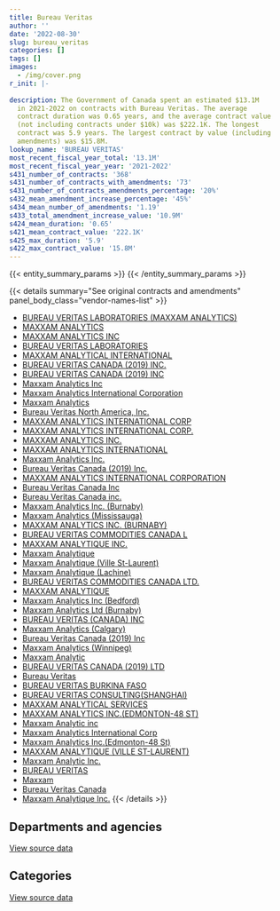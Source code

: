 ```yaml
---
title: Bureau Veritas
author: ''
date: '2022-08-30'
slug: bureau_veritas
categories: []
tags: []
images:
  - /img/cover.png
r_init: |-
  
description: The Government of Canada spent an estimated $13.1M
  in 2021-2022 on contracts with Bureau Veritas. The average
  contract duration was 0.65 years, and the average contract value
  (not including contracts under $10k) was $222.1K. The longest
  contract was 5.9 years. The largest contract by value (including
  amendments) was $15.8M.
lookup_name: 'BUREAU VERITAS'
most_recent_fiscal_year_total: '13.1M'
most_recent_fiscal_year_year: '2021-2022'
s431_number_of_contracts: '368'
s431_number_of_contracts_with_amendments: '73'
s431_number_of_contracts_amendments_percentage: '20%'
s432_mean_amendment_increase_percentage: '45%'
s434_mean_number_of_amendments: '1.19'
s433_total_amendment_increase_value: '10.9M'
s424_mean_duration: '0.65'
s421_mean_contract_value: '222.1K'
s425_max_duration: '5.9'
s422_max_contract_value: '15.8M'
---
```


<script src="/rmarkdown-libs/htmlwidgets/htmlwidgets.js"></script>
<link href="/rmarkdown-libs/datatables-css/datatables-crosstalk.css" rel="stylesheet" />
<script src="/rmarkdown-libs/datatables-binding/datatables.js"></script>
<script src="/rmarkdown-libs/jquery/jquery-3.6.0.min.js"></script>
<link href="/rmarkdown-libs/dt-core-bootstrap/css/dataTables.bootstrap.min.css" rel="stylesheet" />
<link href="/rmarkdown-libs/dt-core-bootstrap/css/dataTables.bootstrap.extra.css" rel="stylesheet" />
<script src="/rmarkdown-libs/dt-core-bootstrap/js/jquery.dataTables.min.js"></script>
<script src="/rmarkdown-libs/dt-core-bootstrap/js/dataTables.bootstrap.min.js"></script>
<link href="/rmarkdown-libs/crosstalk/css/crosstalk.min.css" rel="stylesheet" />
<script src="/rmarkdown-libs/crosstalk/js/crosstalk.min.js"></script>
<script src="/rmarkdown-libs/htmlwidgets/htmlwidgets.js"></script>
<link href="/rmarkdown-libs/datatables-css/datatables-crosstalk.css" rel="stylesheet" />
<script src="/rmarkdown-libs/datatables-binding/datatables.js"></script>
<script src="/rmarkdown-libs/jquery/jquery-3.6.0.min.js"></script>
<link href="/rmarkdown-libs/dt-core-bootstrap/css/dataTables.bootstrap.min.css" rel="stylesheet" />
<link href="/rmarkdown-libs/dt-core-bootstrap/css/dataTables.bootstrap.extra.css" rel="stylesheet" />
<script src="/rmarkdown-libs/dt-core-bootstrap/js/jquery.dataTables.min.js"></script>
<script src="/rmarkdown-libs/dt-core-bootstrap/js/dataTables.bootstrap.min.js"></script>
<link href="/rmarkdown-libs/crosstalk/css/crosstalk.min.css" rel="stylesheet" />
<script src="/rmarkdown-libs/crosstalk/js/crosstalk.min.js"></script>

{{< entity_summary_params >}}
{{< /entity_summary_params >}}

{{< details summary="See original contracts and amendments" panel_body_class="vendor-names-list" >}}
- [BUREAU VERITAS LABORATORIES (MAXXAM ANALYTICS)](https://search.open.canada.ca/en/ct/?sort=contract_value_f%20desc&page=1&search_text=%22BUREAU%20VERITAS%20LABORATORIES%20%28MAXXAM%20ANALYTICS%29%22)
- [MAXXAM ANALYTICS](https://search.open.canada.ca/en/ct/?sort=contract_value_f%20desc&page=1&search_text=%22MAXXAM%20ANALYTICS%22)
- [MAXXAM ANALYTICS INC](https://search.open.canada.ca/en/ct/?sort=contract_value_f%20desc&page=1&search_text=%22MAXXAM%20ANALYTICS%20INC%22)
- [BUREAU VERITAS LABORATORIES](https://search.open.canada.ca/en/ct/?sort=contract_value_f%20desc&page=1&search_text=%22BUREAU%20VERITAS%20LABORATORIES%22)
- [MAXXAM ANALYTICAL INTERNATIONAL](https://search.open.canada.ca/en/ct/?sort=contract_value_f%20desc&page=1&search_text=%22MAXXAM%20ANALYTICAL%20INTERNATIONAL%22)
- [BUREAU VERITAS CANADA (2019) INC.](https://search.open.canada.ca/en/ct/?sort=contract_value_f%20desc&page=1&search_text=%22BUREAU%20VERITAS%20CANADA%20%282019%29%20INC.%22)
- [BUREAU VERITAS CANADA (2019) INC](https://search.open.canada.ca/en/ct/?sort=contract_value_f%20desc&page=1&search_text=%22BUREAU%20VERITAS%20CANADA%20%282019%29%20INC%22)
- [Maxxam Analytics Inc](https://search.open.canada.ca/en/ct/?sort=contract_value_f%20desc&page=1&search_text=%22Maxxam%20Analytics%20Inc%22)
- [Maxxam Analytics International Corporation](https://search.open.canada.ca/en/ct/?sort=contract_value_f%20desc&page=1&search_text=%22Maxxam%20Analytics%20International%20Corporation%22)
- [Maxxam Analytics](https://search.open.canada.ca/en/ct/?sort=contract_value_f%20desc&page=1&search_text=%22Maxxam%20Analytics%22)
- [Bureau Veritas North America, Inc.](https://search.open.canada.ca/en/ct/?sort=contract_value_f%20desc&page=1&search_text=%22Bureau%20Veritas%20North%20America%2c%20Inc.%22)
- [MAXXAM ANALYTICS INTERNATIONAL CORP](https://search.open.canada.ca/en/ct/?sort=contract_value_f%20desc&page=1&search_text=%22MAXXAM%20ANALYTICS%20INTERNATIONAL%20CORP%22)
- [MAXXAM ANALYTICS INTERNATIONAL CORP.](https://search.open.canada.ca/en/ct/?sort=contract_value_f%20desc&page=1&search_text=%22MAXXAM%20ANALYTICS%20INTERNATIONAL%20CORP.%22)
- [MAXXAM ANALYTICS INC.](https://search.open.canada.ca/en/ct/?sort=contract_value_f%20desc&page=1&search_text=%22MAXXAM%20ANALYTICS%20INC.%22)
- [MAXXAM ANALYTICS INTERNATIONAL](https://search.open.canada.ca/en/ct/?sort=contract_value_f%20desc&page=1&search_text=%22MAXXAM%20ANALYTICS%20INTERNATIONAL%22)
- [Maxxam Analytics Inc.](https://search.open.canada.ca/en/ct/?sort=contract_value_f%20desc&page=1&search_text=%22Maxxam%20Analytics%20Inc.%22)
- [Bureau Veritas Canada (2019) Inc.](https://search.open.canada.ca/en/ct/?sort=contract_value_f%20desc&page=1&search_text=%22Bureau%20Veritas%20Canada%20%282019%29%20Inc.%22)
- [MAXXAM ANALYTICS INTERNATIONAL CORPORATION](https://search.open.canada.ca/en/ct/?sort=contract_value_f%20desc&page=1&search_text=%22MAXXAM%20ANALYTICS%20INTERNATIONAL%20CORPORATION%22)
- [Bureau Veritas Canada Inc](https://search.open.canada.ca/en/ct/?sort=contract_value_f%20desc&page=1&search_text=%22Bureau%20Veritas%20Canada%20Inc%22)
- [Bureau Veritas Canada inc.](https://search.open.canada.ca/en/ct/?sort=contract_value_f%20desc&page=1&search_text=%22Bureau%20Veritas%20Canada%20inc.%22)
- [Maxxam Analytics Inc. (Burnaby)](https://search.open.canada.ca/en/ct/?sort=contract_value_f%20desc&page=1&search_text=%22Maxxam%20Analytics%20Inc.%20%28Burnaby%29%22)
- [Maxxam Analytics (Mississauga)](https://search.open.canada.ca/en/ct/?sort=contract_value_f%20desc&page=1&search_text=%22Maxxam%20Analytics%20%28Mississauga%29%22)
- [MAXXAM ANALYTICS INC. (BURNABY)](https://search.open.canada.ca/en/ct/?sort=contract_value_f%20desc&page=1&search_text=%22MAXXAM%20ANALYTICS%20INC.%20%28BURNABY%29%22)
- [BUREAU VERITAS COMMODITIES CANADA L](https://search.open.canada.ca/en/ct/?sort=contract_value_f%20desc&page=1&search_text=%22BUREAU%20VERITAS%20COMMODITIES%20CANADA%20L%22)
- [MAXXAM ANALYTIQUE INC.](https://search.open.canada.ca/en/ct/?sort=contract_value_f%20desc&page=1&search_text=%22MAXXAM%20ANALYTIQUE%20INC.%22)
- [Maxxam Analytique](https://search.open.canada.ca/en/ct/?sort=contract_value_f%20desc&page=1&search_text=%22Maxxam%20Analytique%22)
- [Maxxam Analytique (Ville St-Laurent)](https://search.open.canada.ca/en/ct/?sort=contract_value_f%20desc&page=1&search_text=%22Maxxam%20Analytique%20%28Ville%20St-Laurent%29%22)
- [Maxxam Analytique (Lachine)](https://search.open.canada.ca/en/ct/?sort=contract_value_f%20desc&page=1&search_text=%22Maxxam%20Analytique%20%28Lachine%29%22)
- [BUREAU VERITAS COMMODITIES CANADA LTD.](https://search.open.canada.ca/en/ct/?sort=contract_value_f%20desc&page=1&search_text=%22BUREAU%20VERITAS%20COMMODITIES%20CANADA%20LTD.%22)
- [MAXXAM ANALYTIQUE](https://search.open.canada.ca/en/ct/?sort=contract_value_f%20desc&page=1&search_text=%22MAXXAM%20ANALYTIQUE%22)
- [Maxxam Analytics Inc (Bedford)](https://search.open.canada.ca/en/ct/?sort=contract_value_f%20desc&page=1&search_text=%22Maxxam%20Analytics%20Inc%20%28Bedford%29%22)
- [Maxxam Analytics Ltd (Burnaby)](https://search.open.canada.ca/en/ct/?sort=contract_value_f%20desc&page=1&search_text=%22Maxxam%20Analytics%20Ltd%20%28Burnaby%29%22)
- [BUREAU VERITAS (CANADA) INC](https://search.open.canada.ca/en/ct/?sort=contract_value_f%20desc&page=1&search_text=%22BUREAU%20VERITAS%20%28CANADA%29%20INC%22)
- [Maxxam Analytics (Calgary)](https://search.open.canada.ca/en/ct/?sort=contract_value_f%20desc&page=1&search_text=%22Maxxam%20Analytics%20%28Calgary%29%22)
- [Bureau Veritas Canada (2019) Inc](https://search.open.canada.ca/en/ct/?sort=contract_value_f%20desc&page=1&search_text=%22Bureau%20Veritas%20Canada%20%282019%29%20Inc%22)
- [Maxxam Analytics (Winnipeg)](https://search.open.canada.ca/en/ct/?sort=contract_value_f%20desc&page=1&search_text=%22Maxxam%20Analytics%20%28Winnipeg%29%22)
- [Maxxam Analytic](https://search.open.canada.ca/en/ct/?sort=contract_value_f%20desc&page=1&search_text=%22Maxxam%20Analytic%22)
- [BUREAU VERITAS CANADA (2019) LTD](https://search.open.canada.ca/en/ct/?sort=contract_value_f%20desc&page=1&search_text=%22BUREAU%20VERITAS%20CANADA%20%282019%29%20LTD%22)
- [Bureau Veritas](https://search.open.canada.ca/en/ct/?sort=contract_value_f%20desc&page=1&search_text=%22Bureau%20Veritas%22)
- [BUREAU VERITAS BURKINA FASO](https://search.open.canada.ca/en/ct/?sort=contract_value_f%20desc&page=1&search_text=%22BUREAU%20VERITAS%20BURKINA%20FASO%22)
- [BUREAU VERITAS CONSULTING(SHANGHAI)](https://search.open.canada.ca/en/ct/?sort=contract_value_f%20desc&page=1&search_text=%22BUREAU%20VERITAS%20CONSULTING%28SHANGHAI%29%22)
- [MAXXAM ANALYTICAL SERVICES](https://search.open.canada.ca/en/ct/?sort=contract_value_f%20desc&page=1&search_text=%22MAXXAM%20ANALYTICAL%20SERVICES%22)
- [MAXXAM ANALYTICS INC.(EDMONTON-48 ST)](https://search.open.canada.ca/en/ct/?sort=contract_value_f%20desc&page=1&search_text=%22MAXXAM%20ANALYTICS%20INC.%28EDMONTON-48%20ST%29%22)
- [Maxxam Analytic inc](https://search.open.canada.ca/en/ct/?sort=contract_value_f%20desc&page=1&search_text=%22Maxxam%20Analytic%20inc%22)
- [Maxxam Analytics International Corp](https://search.open.canada.ca/en/ct/?sort=contract_value_f%20desc&page=1&search_text=%22Maxxam%20Analytics%20International%20Corp%22)
- [Maxxam Analytics Inc.(Edmonton-48 St)](https://search.open.canada.ca/en/ct/?sort=contract_value_f%20desc&page=1&search_text=%22Maxxam%20Analytics%20Inc.%28Edmonton-48%20St%29%22)
- [MAXXAM ANALYTIQUE (VILLE ST-LAURENT)](https://search.open.canada.ca/en/ct/?sort=contract_value_f%20desc&page=1&search_text=%22MAXXAM%20ANALYTIQUE%20%28VILLE%20ST-LAURENT%29%22)
- [Maxxam Analytic Inc.](https://search.open.canada.ca/en/ct/?sort=contract_value_f%20desc&page=1&search_text=%22Maxxam%20Analytic%20Inc.%22)
- [BUREAU VERITAS](https://search.open.canada.ca/en/ct/?sort=contract_value_f%20desc&page=1&search_text=%22BUREAU%20VERITAS%22)
- [Maxxam](https://search.open.canada.ca/en/ct/?sort=contract_value_f%20desc&page=1&search_text=%22Maxxam%22)
- [Bureau Veritas Canada](https://search.open.canada.ca/en/ct/?sort=contract_value_f%20desc&page=1&search_text=%22Bureau%20Veritas%20Canada%22)
- [Maxxam Analytique Inc.](https://search.open.canada.ca/en/ct/?sort=contract_value_f%20desc&page=1&search_text=%22Maxxam%20Analytique%20Inc.%22)
{{< /details >}}

## Departments and agencies

<div id="htmlwidget-1" style="width:100%;height:auto;" class="datatables html-widget"></div>
<script type="application/json" data-for="htmlwidget-1">{"x":{"style":"bootstrap","filter":"none","vertical":false,"data":[["<a href=\"/departments/aafc-aac/\">Agriculture and Agri-Food Canada<\/a>","<a href=\"/departments/cfia-acia/\">Canadian Food Inspection Agency<\/a>","<a href=\"/departments/cgc-ccg/\">Canadian Grain Commission<\/a>","<a href=\"/departments/csc-scc/\">Correctional Service of Canada<\/a>","<a href=\"/departments/dfo-mpo/\">Fisheries and Oceans Canada<\/a>","<a href=\"/departments/dnd-mdn/\">National Defence<\/a>","<a href=\"/departments/ec/\">Environment and Climate Change Canada<\/a>","<a href=\"/departments/hc-sc/\">Health Canada<\/a>","<a href=\"/departments/isc-sac/\">Indigenous Services Canada<\/a>","<a href=\"/departments/nrcan-rncan/\">Natural Resources Canada<\/a>","<a href=\"/departments/pc/\">Parks Canada<\/a>","<a href=\"/departments/pwgsc-tpsgc/\">Public Services and Procurement Canada<\/a>","<a href=\"/departments/rcmp-grc/\">Royal Canadian Mounted Police<\/a>"],[3149054.74,7788396.52,null,33400.68,27594,954931.27,56926.05,17565.85,182145.89,0,21000,618447.35,15768.39],[3157682.28,6182316.46,4528.9,104797.33,0,579694.31,16051.65,null,182644.92,33649.98,15600.17,1061007.82,38799.57],[2685249.7,6420694.02,12523.1,73142.41,15120,123904.57,5462.66,null,182145.89,577116.31,6229.76,1676252.92,235558.87],[2673226.5,7212773.33,13724.6,100457,44384.55,196999.4,47045.51,37331.53,182145.89,714277,2082.28,1718865.1,152781.86]],"container":"<table class=\"table table-striped table-hover row-border order-column display\">\n  <thead>\n    <tr>\n      <th>Department<\/th>\n      <th>2018-2019<\/th>\n      <th>2019-2020<\/th>\n      <th>2020-2021<\/th>\n      <th>2021-2022<\/th>\n    <\/tr>\n  <\/thead>\n<\/table>","options":{"order":[[4,"desc"]],"pageLength":10,"autoWidth":true,"columnDefs":[{"targets":1,"render":"function(data, type, row, meta) {\n    return type !== 'display' ? data : DTWidget.formatCurrency(data, \"$\", 2, 3, \",\", \".\", true, null);\n  }"},{"targets":2,"render":"function(data, type, row, meta) {\n    return type !== 'display' ? data : DTWidget.formatCurrency(data, \"$\", 2, 3, \",\", \".\", true, null);\n  }"},{"targets":3,"render":"function(data, type, row, meta) {\n    return type !== 'display' ? data : DTWidget.formatCurrency(data, \"$\", 2, 3, \",\", \".\", true, null);\n  }"},{"targets":4,"render":"function(data, type, row, meta) {\n    return type !== 'display' ? data : DTWidget.formatCurrency(data, \"$\", 2, 3, \",\", \".\", true, null);\n  }"},{"width":"16%","targets":[1,2,3,4]},{"className":"dt-right","targets":[1,2,3,4]}],"orderClasses":false}},"evals":["options.columnDefs.0.render","options.columnDefs.1.render","options.columnDefs.2.render","options.columnDefs.3.render"],"jsHooks":[]}</script>
<p class="text-right">
<a href="https://github.com/GoC-Spending/contracts-data/tree/main/data/out/vendors/bureau_veritas/summary_by_fiscal_year_by_department.csv" class="source-data-link btn btn-link">View source data</a>
</p>

## Categories

<div id="htmlwidget-2" style="width:100%;height:auto;" class="datatables html-widget"></div>
<script type="application/json" data-for="htmlwidget-2">{"x":{"style":"bootstrap","filter":"none","vertical":false,"data":[["<a href=\"/categories/facilities_and_construction/\">Facilities and construction<\/a>","<a href=\"/categories/defence/\">Defence<\/a>","<a href=\"/categories/professional_services/\">Professional services<\/a>","<a href=\"/categories/medical/\">Medical<\/a>","<a href=\"/categories/industrial_products_and_services/\">Industrial products and services<\/a>"],[364359.71,null,11932387.4,547483.63,21000],[334949.74,null,10505737.8,536085.85,null],[235192.61,10202.63,11467358.53,182145.89,118500.56],[120320.49,41377.33,12694396.01,240000.72,null]],"container":"<table class=\"table table-striped table-hover row-border order-column display\">\n  <thead>\n    <tr>\n      <th>Category<\/th>\n      <th>2018-2019<\/th>\n      <th>2019-2020<\/th>\n      <th>2020-2021<\/th>\n      <th>2021-2022<\/th>\n    <\/tr>\n  <\/thead>\n<\/table>","options":{"order":[[4,"desc"]],"dom":"t","pageLength":30,"autoWidth":true,"columnDefs":[{"targets":1,"render":"function(data, type, row, meta) {\n    return type !== 'display' ? data : DTWidget.formatCurrency(data, \"$\", 2, 3, \",\", \".\", true, null);\n  }"},{"targets":2,"render":"function(data, type, row, meta) {\n    return type !== 'display' ? data : DTWidget.formatCurrency(data, \"$\", 2, 3, \",\", \".\", true, null);\n  }"},{"targets":3,"render":"function(data, type, row, meta) {\n    return type !== 'display' ? data : DTWidget.formatCurrency(data, \"$\", 2, 3, \",\", \".\", true, null);\n  }"},{"targets":4,"render":"function(data, type, row, meta) {\n    return type !== 'display' ? data : DTWidget.formatCurrency(data, \"$\", 2, 3, \",\", \".\", true, null);\n  }"},{"width":"16%","targets":[1,2,3,4]},{"className":"dt-right","targets":[1,2,3,4]}],"orderClasses":false,"lengthMenu":[10,25,30,50,100]}},"evals":["options.columnDefs.0.render","options.columnDefs.1.render","options.columnDefs.2.render","options.columnDefs.3.render"],"jsHooks":[]}</script>
<p class="text-right">
<a href="https://github.com/GoC-Spending/contracts-data/tree/main/data/out/vendors/bureau_veritas/summary_by_fiscal_year_by_category.csv" class="source-data-link btn btn-link">View source data</a>
</p>
